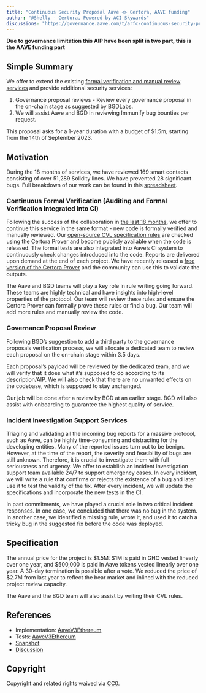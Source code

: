 ```yaml
---
title: "Continuous Security Proposal Aave <> Certora, AAVE funding"
author: "@Shelly - Certora, Powered by ACI Skywards"
discussions: "https://governance.aave.com/t/arfc-continuous-security-proposal-aave-certora/15732"
---
```


**Due to governance limitation this AIP have been split in two part, this is the AAVE funding part**

## Simple Summary

We offer to extend the existing [formal verification and manual review services](https://governance.aave.com/t/security-and-agility-of-aave-smart-contracts-via-continuous-formal-verification/10181) and provide additional security services:

1. Governance proposal reviews - Review every governance proposal in the on-chain stage as suggested by BGDLabs.
2. We will assist Aave and BGD in reviewing Immunify bug bounties per request.

This proposal asks for a 1-year duration with a budget of $1.5m, starting from the 14th of September 2023.

## Motivation

During the 18 months of services, we have reviewed 169 smart contacts consisting of over 51,289 Solidity lines. We have prevented 28 significant bugs. Full breakdown of our work can be found in this [spreadsheet](https://docs.google.com/spreadsheets/d/1DOU1TniPHNmbrgz-Sy7zduoP9BJrsZkP_cTGRDuiwwg/edit#gid=967449577).

### Continuous Formal Verification (Auditing and Formal Verification integrated into CI)

Following the success of the collaboration in [the last 18 months](https://governance.aave.com/t/security-and-agility-of-aave-smart-contracts-via-continuous-formal-verification/10181/19), we offer to continue this service in the same format - new code is formally verified and manually reviewed. Our [open-source CVL specification rules](https://github.com/Certora/aave-verification-projects-TOC) are checked using the Certora Prover and become publicly available when the code is released. The formal tests are also integrated into Aave’s CI system to continuously check changes introduced into the code. Reports are delivered upon demand at the end of each project. We have recently released a [free version of the Certora Prover](https://www.certora.com/signup?plan=prover) and the community can use this to validate the outputs.

The Aave and BGD teams will play a key role in rule writing going forward. These teams are highly technical and have insights into high-level properties of the protocol. Our team will review these rules and ensure the Certora Prover can formally prove these rules or find a bug. Our team will add more rules and manually review the code.

### Governance Proposal Review

Following BGD’s suggestion to add a third party to the governance proposals verification process, we will allocate a dedicated team to review each proposal on the on-chain stage within 3.5 days.

Each proposal’s payload will be reviewed by the dedicated team, and we will verify that it does what it’s supposed to do according to its description/AIP. We will also check that there are no unwanted effects on the codebase, which is supposed to stay unchanged.

Our job will be done after a review by BGD at an earlier stage. BGD will also assist with onboarding to guarantee the highest quality of service.

### Incident Investigation Support Services

Triaging and validating all the incoming bug reports for a massive protocol, such as Aave, can be highly time-consuming and distracting for the developing entities. Many of the reported issues turn out to be benign. However, at the time of the report, the severity and feasibility of bugs are still unknown. Therefore, it is crucial to investigate them with full seriousness and urgency. We offer to establish an incident investigation support team available 24/7 to support emergency cases. In every incident, we will write a rule that confirms or rejects the existence of a bug and later use it to test the validity of the fix. After every incident, we will update the specifications and incorporate the new tests in the CI.

In past commitments, we have played a crucial role in two critical incident responses. In one case, we concluded that there was no bug in the system. In another case, we identified a missing rule, wrote it, and used it to catch a tricky bug in the suggested fix before the code was deployed.

## Specification

The annual price for the project is $1.5M: $1M is paid in GHO vested linearly over one year, and $500,000 is paid in Aave tokens vested linearly over one year. A 30-day termination is possible after a vote. We reduced the price of $2.7M from last year to reflect the bear market and inlined with the reduced project review capacity.

The Aave and the BGD team will also assist by writing their CVL rules.

## References

- Implementation: [AaveV3Ethereum](https://github.com/bgd-labs/aave-proposals-v3/blob/main/src/20231212_AaveV3Ethereum_ContinuousSecurityProposalAaveCertora_oldgov/AaveV3Ethereum_ContinuousSecurityProposalAaveCertora_20231212.sol)
- Tests: [AaveV3Ethereum](https://github.com/bgd-labs/aave-proposals-v3/blob/main/src/20231212_AaveV3Ethereum_ContinuousSecurityProposalAaveCertora_oldgov/AaveV3Ethereum_ContinuousSecurityProposalAaveCertora_20231212.t.sol)
- [Snapshot](https://snapshot.org/#/aave.eth/proposal/0x3f379dfb0bebc149756997aeccb5e5b916c63e84c1236c0825d09211603a002d)
- [Discussion](https://governance.aave.com/t/arfc-continuous-security-proposal-aave-certora/15732)

## Copyright

Copyright and related rights waived via [CC0](https://creativecommons.org/publicdomain/zero/1.0/).
